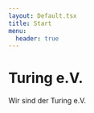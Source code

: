 ```yaml
---
layout: Default.tsx
title: Start
menu:
  header: true
---
```


# Turing e.V.

Wir sind der Turing e.V.
